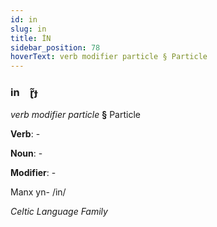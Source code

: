 ```yaml
---
id: in
slug: in
title: İN
sidebar_position: 78
hoverText: verb modifier particle § Particle
---
```


### in&emsp;<span kind="abugida">ɽ̃ɟ</span>

*verb modifier particle* **§** Particle

**Verb**: -

**Noun**: -

**Modifier**: -

Manx yn- /in/

*Celtic Language Family*